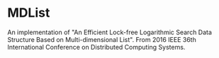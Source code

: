 # MDList

An implementation of "An Efficient Lock-free Logarithmic Search Data Structure Based on Multi-dimensional List". From 2016 IEEE 36th International Conference on Distributed Computing Systems.